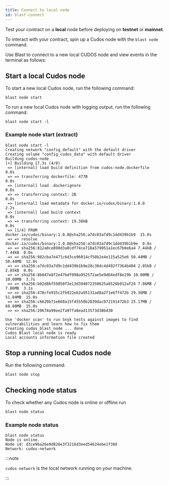 ```yaml
---
title: Connect to local node
id: blast-connect
---
```


Test your contract on a **local** node before deploying on **testnet** or **mainnet**.

To interact with your contract, spin up a Cudos node with the `blast node` command.

Use Blast to connect to a new local CUDOS node and view events in the terminal as follows:

## Start a local Cudos node

To start a new local Cudos node, run the following command:

```shell
blast node start
```

To run a new local Cudos node with logging output, run the following command: 

```shell
blast node start -l
```

### Example node start (extract)

```
blast node start -l
Creating network "config_default" with the default driver
Creating volume "config_cudos_data" with default driver
Building cudos-node
[+] Building 17.3s (4/8)                                                        
 => [internal] load build definition from cudos-node.dockerfile            0.0s
 => => transferring dockerfile: 477B                                       0.0s
 => [internal] load .dockerignore                                          0.0s
 => => transferring context: 2B                                            0.0s
 => [internal] load metadata for docker.io/cudos/binary:1.0.0              2.2s
 => [internal] load build context                                          0.0s
 => => transferring context: 19.38kB                                       0.0s
 => [1/4] FROM docker.io/cudos/binary:1.0.0@sha256:a7dc03a7d9c1dd439b1b9  15.0s
 => => resolve docker.io/cudos/binary:1.0.0@sha256:a7dc03a7d9c1dd439b1b9e  0.0s
 => => sha256:812a0ce890d3a0cdf74ce718a579051a1ec67b0e6a4 7.44kB / 7.44kB  0.0s
 => => sha256:982cba7e471c6d3ce96014cf58b2e4e115a525e6 50.44MB / 50.44MB  12.0s
 => => sha256:a7dc03a7d9c1dd439b1b9e28c30dc4d492f7364b404 2.85kB / 2.85kB  0.0s
 => => sha256:8b047e8f2e47bdf998a952572ae5e9d64edf8e29b 10.00MB / 10.00MB  3.7s
 => => sha256:b02d86f59850f3e13d394072350625a8526b912af24 7.86MB / 7.86MB  3.1s
 => => sha256:478cfe935c2fb922eb2a95131ad8a2f1e6ff472b 29.36MB / 51.84MB  15.0s
 => => sha256:c6620b71e668a15f45550b2839dac072191472b3 25.17MB / 68.80MB  15.0s
 => => sha256:20678a99ee2fa97fa8ead13573d38bd30

Use 'docker scan' to run Snyk tests against images to find vulnerabilities and learn how to fix them
Creating cudos_blast_node ... done
Cudos Blast local node is ready
Local accounts information file created
```

## Stop a running local Cudos node

Run the following command:

```shell
blast node stop
```

## Checking node status

To check whether any Cudos node is online or offline run

```bash
blast node status
```

### Example node status

```shell
blast node status
Node is online.
Node id: d3ce9ba26e9d826e3f3216d3eed54624ebe1f30d
Network: cudos-network
```


:::note 

`cudos-network` is the local network running on your machine.

:::




